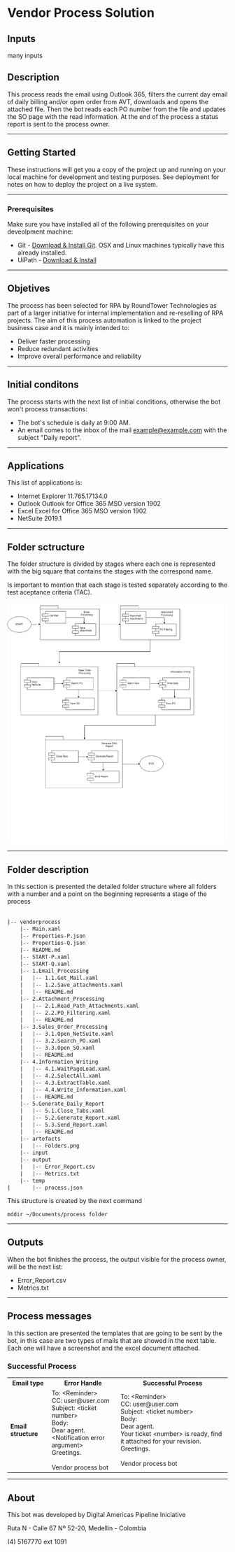 

# Vendor Process Solution
## Inputs
many inputs

## Description

This process reads the email using Outlook 365, filters the current day email of daily billing and/or open order from AVT, downloads and opens the attached file. Then the bot reads each PO number from the file and updates the SO page with the read information. At the end of the process a status report is sent to the process owner. 

---
## Getting Started

These instructions will get you a copy of the project up and running on your local machine for development and testing purposes. See deployment for notes on how to deploy the project on a live system.

---
### Prerequisites

Make sure you have installed all of the following prerequisites on your deveolpment machine:

- Git - [Download & Install Git](https://git-scm.com/downloads). OSX and Linux machines typically have this already installed.
- UiPath - [Download & Install](https://www.uipath.com)
---

## Objetives 

The process has been selected for RPA by RoundTower Technologies as part of a larger initiative for internal implementation and re-reselling of RPA projects. The aim of this process automation is linked to the project business case and it is mainly intended to:

- 	Deliver faster processing
-	Reduce redundant activities
-	Improve overall performance and reliability

---

## Initial conditons 

The process starts with the next list of initial conditions, otherwise the bot won't process transactions:
- The bot's  schedule is daily at 9:00 AM.
- An email comes to the inbox of the mail example@example.com with the subject "Daily report".

---

## Applications  

This list of applications is:
- Internet Explorer	11.765.17134.0
- Outlook	Outlook for Office 365 MSO version 1902
- Excel	Excel for Office 365 MSO version 1902
- NetSuite	2019.1

---

## Folder sctructure

The folder structure is divided by stages where each one is represented with the big square that contains the stages with the correspond name. 

Is important to mention that each stage is tested separately according to the test aceptance criteria (TAC).

![Folder sctructure](./artefacts/Folders.png)


---

## Folder description

In this section is presented the detailed folder structure where all folders with a number and a point on the beginning represents a stage of the process



```

|-- vendorprocess
    |-- Main.xaml
    |-- Properties-P.json
    |-- Properties-Q.json
    |-- README.md
    |-- START-P.xaml
    |-- START-Q.xaml
    |-- 1.Email_Processing
    |   |-- 1.1.Get_Mail.xaml
    |   |-- 1.2.Save_attachments.xaml
    |   |-- README.md
    |-- 2.Attachment_Processing
    |   |-- 2.1.Read_Path_Attachments.xaml
    |   |-- 2.2.PO_Filtering.xaml
    |   |-- README.md
    |-- 3.Sales_Order_Processing
    |   |-- 3.1.Open_NetSuite.xaml
    |   |-- 3.2.Search_PO.xaml
    |   |-- 3.3.Open_SO.xaml
    |   |-- README.md
    |-- 4.Information_Writing
    |   |-- 4.1.WaitPageLoad.xaml
    |   |-- 4.2.SelectAll.xaml
    |   |-- 4.3.ExtractTable.xaml
    |   |-- 4.4.Write_Information.xaml
    |   |-- README.md
    |-- 5.Generate_Daily_Report
    |   |-- 5.1.Close_Tabs.xaml
    |   |-- 5.2.Generate_Report.xaml
    |   |-- 5.3.Send_Report.xaml
    |   |-- README.md
    |-- artefacts
    |   |-- Folders.png
    |-- input
    |-- output
    |   |-- Error_Report.csv
    |   |-- Metrics.txt
    |-- temp
|       |-- process.json

```




This structure is created by the next command
```
mddir ~/Documents/process folder
```

---
## Outputs 
When the bot finishes the process, the output visible for the process owner, will be the next list:

- Error_Report.csv
- Metrics.txt

---
## Process messages 

In this section are presented the templates that are going to be sent by the bot, in this case are two types of mails that are showed in the next table. Each one will have a screenshot and the excel document attached.

### Successful Process

<table>
  <tr>
    <th>Email type</th>
    <th>Error Handle</th>
    <th>Successful Process</th>
  </tr>
  <tr>
    <td><span style="font-weight:700">Email structure</span></td>
    <td>To: &lt;Reminder&gt;<br>CC: user@user.com<br>Subject: &lt;ticket number&gt;<br>Body: <br>Dear agent. <br>&lt;Notification error argument&gt; <br>Greetings.<br><br>Vendor process bot</td>
    <td>To: &lt;Reminder&gt;<br>CC: user@user.com<br>Subject: &lt;ticket number&gt;<br>Body: <br>Dear agent. <br>Your ticket &lt;number&gt; is ready, find it attached for your revision. <br>Greetings.<br><br>Vendor process bot</td>
  </tr>
</table>

---
## About

This bot was developed by Digital Americas Pipeline Iniciative

Ruta N - Calle 67 Nº 52-20, Medellin - Colombia

(4) 5167770 ext 1091